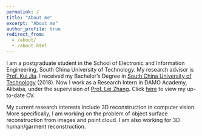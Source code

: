 ```yaml
---
permalink: /
title: "About me"
excerpt: "About me"
author_profile: true
redirect_from: 
  - /about/
  - /about.html
---
```


<!-- <p align="center">
  <img src="https://caozhangjie.github.io/files/caozhangjie_img.jpg?raw=true" alt="Photo" style="width: 450px;"/> 
</p> -->

I am a postgraduate student in the School of Electronic and Information Engineering, South China University of Technology. My research advisor is [Prof. Kui Jia](https://scholar.google.co.uk/citations?user=Mf9VHRcAAAAJ&hl=en&oi=ao). I received my Bachelor’s Degree in [South China University of Technology](http://www.scut.edu.cn/) (2018). Now I work as a Research Intern in DAMO Academy, Alibaba, under the supervision of [Prof. Lei Zhang](https://scholar.google.co.uk/citations?user=tAK5l1IAAAAJ&hl=en&oi=ao). Click [here](http://tangjiapeng.github.io/files/jptang_cv.pdf) to view my up-to-date CV.

My current research interests include 3D reconstruction in computer vision. More specifically, I am working on the problem of object surface reconstruction from images and point cloud. I am also working for 3D human/garment reconstruction.
